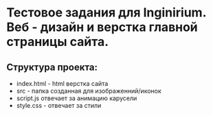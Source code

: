 # Тестовое задания для Inginirium. Веб - дизайн и верстка главной страницы сайта. 
## Структура проекта:

- index.html - html верстка сайта 
- src - папка созданная для изображенний/иконок
- script.js отвечает за анимацию карусели 
- style.css - отвечает за стили
